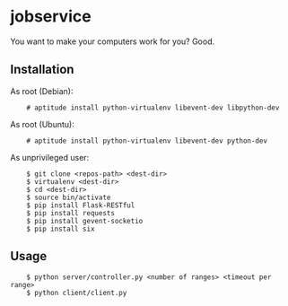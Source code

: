 jobservice
==========

You want to make your computers work for you? Good. 

Installation
------------

As root (Debian):

        # aptitude install python-virtualenv libevent-dev libpython-dev

As root (Ubuntu):

        # aptitude install python-virtualenv libevent-dev python-dev

As unprivileged user:

        $ git clone <repos-path> <dest-dir>
        $ virtualenv <dest-dir>
        $ cd <dest-dir>
        $ source bin/activate
        $ pip install Flask-RESTful
        $ pip install requests
        $ pip install gevent-socketio
        $ pip install six

Usage
-----

        $ python server/controller.py <number of ranges> <timeout per range>
        $ python client/client.py
